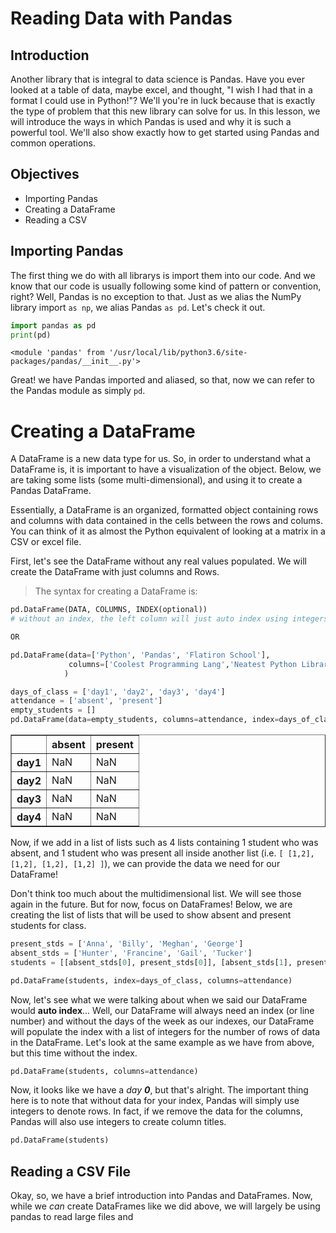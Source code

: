 
 # Reading Data with Pandas

## Introduction

Another library that is integral to data science is Pandas. Have you ever looked at a table of data, maybe excel, and thought, "I wish I had that in a format I could use in Python!"? We'll you're in luck because that is exactly the type of problem that this new library can solve for us. In this lesson, we will introduce the ways in which Pandas is used and why it is such a powerful tool. We'll also show exactly how to get started using Pandas and common operations. 

## Objectives
* Importing Pandas
* Creating a DataFrame
* Reading a CSV

## Importing Pandas

The first thing we do with all librarys is import them into our code. And we know that our code is usually following some kind of pattern or convention, right? Well, Pandas is no exception to that. Just as we alias the NumPy library import `as np`, we alias Pandas `as pd`. Let's check it out.


```python
import pandas as pd
print(pd)
```

    <module 'pandas' from '/usr/local/lib/python3.6/site-packages/pandas/__init__.py'>


Great! we have Pandas imported and aliased, so that, now we can refer to the Pandas module as simply `pd`.

# Creating a DataFrame

A DataFrame is a new data type for us. So, in order to understand what a DataFrame is, it is important to have a visualization of the object. Below, we are taking some lists (some multi-dimensional), and using it to create a Pandas DataFrame.

Essentially, a DataFrame is an organized, formatted object containing rows and columns with data contained in the cells between the rows and colums. You can think of it as almost the Python equivalent of looking at a matrix in a CSV or excel file.

First, let's see the DataFrame without any real values populated. We will create the DataFrame with just columns and Rows.

> The syntax for creating a DataFrame is:


```python
pd.DataFrame(DATA, COLUMNS, INDEX(optional))
# without an index, the left column will just auto index using integers (i.e. 1, 2, 3, etc.)

OR

pd.DataFrame(data=['Python', 'Pandas', 'Flatiron School'], 
             columns=['Coolest Programming Lang','Neatest Python Library','Best Programming School']
            )
```


```python
days_of_class = ['day1', 'day2', 'day3', 'day4']
attendance = ['absent', 'present']
empty_students = []
pd.DataFrame(data=empty_students, columns=attendance, index=days_of_class)
```




<div>
<style scoped>
    .dataframe tbody tr th:only-of-type {
        vertical-align: middle;
    }

    .dataframe tbody tr th {
        vertical-align: top;
    }

    .dataframe thead th {
        text-align: right;
    }
</style>
<table border="1" class="dataframe">
  <thead>
    <tr style="text-align: right;">
      <th></th>
      <th>absent</th>
      <th>present</th>
    </tr>
  </thead>
  <tbody>
    <tr>
      <th>day1</th>
      <td>NaN</td>
      <td>NaN</td>
    </tr>
    <tr>
      <th>day2</th>
      <td>NaN</td>
      <td>NaN</td>
    </tr>
    <tr>
      <th>day3</th>
      <td>NaN</td>
      <td>NaN</td>
    </tr>
    <tr>
      <th>day4</th>
      <td>NaN</td>
      <td>NaN</td>
    </tr>
  </tbody>
</table>
</div>



Now, if we add in a list of lists such as 4 lists containing 1 student who was absent, and 1 student who was present all inside another list (i.e. `[ [1,2], [1,2], [1,2], [1,2] ]`), we can provide the data we need for our DataFrame! 

Don't think too much about the multidimensional list. We will see those again in the future. But for now, focus on DataFrames! Below, we are creating the list of lists that will be used to show absent and present students for class.


```python
present_stds = ['Anna', 'Billy', 'Meghan', 'George']
absent_stds = ['Hunter', 'Francine', 'Gail', 'Tucker']
students = [[absent_stds[0], present_stds[0]], [absent_stds[1], present_stds[1]], [absent_stds[2], present_stds[2]], [absent_stds[3], present_stds[3]]]

pd.DataFrame(students, index=days_of_class, columns=attendance)
```

Now, let's see what we were talking about when we said our DataFrame would **auto index**... Well, our DataFrame will always need an index (or line number) and without the days of the week as our indexes, our DataFrame will populate the index with a list of integers for the number of rows of data in the DataFrame. Let's look at the same example as we have from above, but this time without the index.


```python
pd.DataFrame(students, columns=attendance)
```

Now, it looks like we have a *day **0***, but that's alright. The important thing here is to note that without data for your index, Pandas will simply use integers to denote rows. In fact, if we remove the data for the columns, Pandas will also use integers to create column titles. 


```python
pd.DataFrame(students)
```

## Reading a CSV File

Okay, so, we have a brief introduction into Pandas and DataFrames. Now, while we *can* create DataFrames like we did above, we will largely be using pandas to read large files and 
